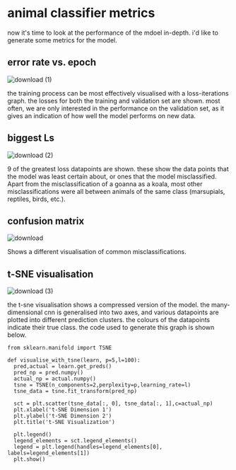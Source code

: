 # animal classifier metrics

now it's time to look at the performance of the mdoel in-depth. i'd like to generate some metrics for the model.

## error rate vs. epoch
![download (1)](https://github.com/gp-rgb/gp-rgb.github.io/assets/131956221/6b47ab16-39e2-41d1-9334-cb135c1749ef)

the training process can be most effectively visualised with a loss-iterations graph. the losses for both the training and validation set are shown. most often, we are only interested in the performance on the validation set, as it gives an indication of how well the model performs on new data.

## biggest Ls
![download (2)](https://github.com/gp-rgb/gp-rgb.github.io/assets/131956221/48075702-0dbb-427b-909d-e4eec5ae07c5)

9 of the greatest loss datapoints are shown. these show the data points that the model was least certain about, or ones that the model misclassified. Apart from the misclassification of a goanna as a koala, most other misclassifications were all between animals of the same class (marsupials, reptiles, birds, etc.).

## confusion matrix
![download](https://github.com/gp-rgb/gp-rgb.github.io/assets/131956221/04ddf3ac-a0e8-4878-bd40-bece9db243e7)

Shows a different visualisation of common misclassifications. 

## t-SNE visualisation
![download (3)](https://github.com/gp-rgb/gp-rgb.github.io/assets/131956221/8b794744-f827-4e14-be3e-5c98918569e5)

the t-sne visualisation shows a compressed version of the model. the many-dimensional cnn is generalised into two axes, and various datapoints are plotted into different prediction clusters. the colours of the datapoints indicate their true class. the code used to generate this graph is shown below.

    from sklearn.manifold import TSNE

    def visualise_with_tsne(learn, p=5,l=100):
      pred,actual = learn.get_preds()
      pred_np = pred.numpy()
      actual_np = actual.numpy()
      tsne = TSNE(n_components=2,perplexity=p,learning_rate=l)
      tsne_data = tsne.fit_transform(pred_np)

      sct = plt.scatter(tsne_data[:, 0], tsne_data[:, 1],c=actual_np)
      plt.xlabel('t-SNE Dimension 1')
      plt.ylabel('t-SNE Dimension 2')
      plt.title('t-SNE Visualization')

      plt.legend()
      legend_elements = sct.legend_elements()
      legend = plt.legend(handles=legend_elements[0], labels=legend_elements[1])
      plt.show()



